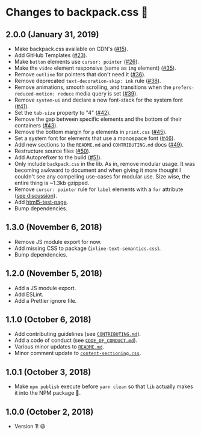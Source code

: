 # Changes to backpack.css 🎒

## 2.0.0 (January 31, 2019)

- Make backpack.css available on CDN's ([#15](https://github.com/chris-pearce/backpack.css/issues/15)).
- Add GitHub Templates ([#23](https://github.com/chris-pearce/backpack.css/issues/23)).
- Make `button` elements use `cursor: pointer` ([#26](https://github.com/chris-pearce/backpack.css/issues/26)).
- Make the `video` element responsive (same as `img` element) ([#35](https://github.com/chris-pearce/backpack.css/issues/35)).
- Remove `outline` for pointers that don't need it ([#36](https://github.com/chris-pearce/backpack.css/issues/36)).
- Remove deprecated `text-decoration-skip: ink` rule ([#38](https://github.com/chris-pearce/backpack.css/issues/38)).
- Remove animations, smooth scrolling, and transitions when the `prefers-reduced-motion: reduce` media query is set ([#39](https://github.com/chris-pearce/backpack.css/issues/39)).
- Remove `system-ui` and declare a new font-stack for the system font ([#41](https://github.com/chris-pearce/backpack.css/issues/41)).
- Set the `tab-size` property to "4" ([#42](https://github.com/chris-pearce/backpack.css/issues/42)).
- Remove the gap between specific elements and the bottom of their containers ([#43](https://github.com/chris-pearce/backpack.css/issues/43)).
- Remove the bottom margin for `p` elements in `print.css` ([#45](https://github.com/chris-pearce/backpack.css/issues/45)).
- Set a system font for elements that use a monospace font ([#46](https://github.com/chris-pearce/backpack.css/issues/46)).
- Add new sections to the `README.md` and `CONTRIBUTING.md` docs ([#49](https://github.com/chris-pearce/backpack.css/issues/49)).
- Restructure source files ([#50](https://github.com/chris-pearce/backpack.css/issues/50)).
- Add Autoprefixer to the build ([#51](https://github.com/chris-pearce/backpack.css/issues/51)).
- Only include `backpack.css` in the lib. As in, remove modular usage. It was becoming awkward to document and when giving it more thought I couldn't see any compelling use-cases for modular use. Size wise, the entire thing is ~1.3kb gzipped.
- Remove `cursor: pointer` rule for `label` elements with a `for` attribute ([see discussion](https://github.com/chris-pearce/backpack.css/pull/40#pullrequestreview-197387264)).
- Add [html5-test-page](https://github.com/cbracco/html5-test-page).
- Bump dependencies.

## 1.3.0 (November 6, 2018)

- Remove JS module export for now.
- Add missing CSS to package (`inline-text-semantics.css`).
- Bump dependencies.

## 1.2.0 (November 5, 2018)

- Add a JS module export.
- Add ESLint.
- Add a Prettier ignore file.

## 1.1.0 (October 6, 2018)

- Add contributing guidelines (see [`CONTRIBUTING.md`](CONTRIBUTING.md)).
- Add a code of conduct (see [`CODE_OF_CONDUCT.md`](CODE_OF_CONDUCT.md)).
- Various minor updates to [`README.md`](README.md).
- Minor comment update to [`content-sectioning.css`](src/content-sectioning.css).

## 1.0.1 (October 3, 2018)

- Make `npm publish` execute before `yarn clean` so that `lib` actually makes it into the NPM package 🤪.

## 1.0.0 (October 2, 2018)

- Version 1! 😃
